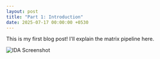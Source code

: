 ```yaml
---
layout: post
title: "Part 1: Introduction"
date: 2025-07-17 00:00:00 +0530
---
```


This is my first blog post! I'll explain the matrix pipeline here.

![IDA Screenshot](/ViewProj-Blog/assets/images/ida-view.png)
